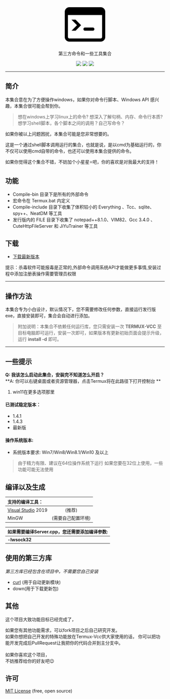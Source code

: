 <p align="center">
  <a href="#">
    <img alt="Termux Vcc" src="image/Termux-VCC.png" width="128">
  </a>
</p>

<p align="center">第三方命令和一些工具集合</p>
<p align="center">
  <a href="#"><img src="https://img.shields.io/badge/language-C++-blue.svg"></a>
  <a href="https://github.com/imengyu/JiYuTrainer/releases"><img src="https://img.shields.io/badge/version-1.7-greeb.svg"></a>
  <a href="https://github.com/imengyu/JiYuTrainer/blob/master/LICENSE"><img src="https://img.shields.io/badge/liscence-MIT-orange.svg"></a>
</p>

---

简介
---

本集合意在为了方便操作windows，如果你对命令行脚本、Windows API 感兴趣，本集合很可能会帮到你。

> 想在windows上学习linux上的命令? 想深入了解句柄、内存、命令行本质?想学习shell脚本，各个脚本之间的调用？自己写命令？

如果你被以上问题困扰，本集合可能是您非常想要的。

这是一个通过shell脚本调用运行的集合，也就是说，是以cmd为基础运行的，你不仅可以使用cmd自带的命令，也还可以使用本集合提供的命令。

如果你觉得这个集合不错，不妨加个小星星⭐吧，你的喜欢是对我最大的支持！

功能
---
* Compile-bin 目录下是所有的外部命令
* 宏命令在 Termux.bat 内定义
* Compile-include 目录下收集了体积较小的 Everything 、Tcc、sqlite、spy++、NeatDM 等工具
* 发行版内的 FILE 目录下收集了 notepad++8.1.0、VIM82、Gcc 3.4.0 、CuteHttpFileServer  和 JiYuTrainer 等工具

下载
---

* [下载最新版本](https://gitee.com/cctv3058084277/main/releases/download/TERMUX-VCC/TERMUX-VCC-1.4.4.exe) 

提示：杀毒软件可能报毒是正常的,外部命令调用系统API才能做更多事情,安装过程中添加注册表操作需要管理员权限

---

操作方法
---

本集合专为小白设计，默认情况下，您不需要修改任何参数，直接运行发行版exe，直接安装即可，集合会自动进行添加。

> 附加说明：本集合不依赖任何运行库，您只需安装一次 **TERMUX-VCC** 至目标电脑即可运行，安装一次即可，如果版本有更新初始页面会提示升级，运行 **install -d** 即可。 

---

一些提示
---

**Q: 我该怎么启动此集合，安装完不知道怎么开启？** <br/>
**A: 你可以右键桌面或者资源管理器，点击Termux将在此路径下打开控制台 ** <br/>

1. win11在更多选项那里
#### 已测试稳定版本：

* 1.4.1
* 1.4.3
* 最新版

#### 操作系统版本: 

* 系统版本要求: Win7/Win8/Win8.1/Win10 及以上

> 由于精力有限、建议在64位操作系统下运行
> 如果您要在32位上使用，一些功能可能无法使用

编译以及生成
---

| 支持的编译工具：                                    |                    |
| :-------------------------------------------------- | :----------------: |
| [Visual Studio](https://www.visualstudio.com/) 2019 |       (推荐)       |
| MinGW                                               | (需要自己配置环境) |

| 如果需要编译Server.cpp，您还需要添加编译参数: |
| :-------------------------------------------- |
| **-lwsock32**                                 |

使用的第三方库
---

*第三方库已经包含在项目中，不需要您自己安装*

- [curl](https://github.com/curl/curl) (用于自动更新模块)
- down(用于下载更新包)

其他
---

这个项目大致功能目标已经完成了，<br/>

如果您有其他功能需求，可以fork项目之后自己研究开发。<br/>
如果你想把自己开发的特殊功能放在Termux-Vcc供大家使用的话，
你可以把功能开发完成后PullRequest让我把你的代码合并到主分支中。<br/>
<br/>
如果你喜欢这个项目，<br/>
不妨推荐给你的好友吧😉

许可
---

[MIT License](https://github.com/imengyu/JiYuTrainer/blob/master/LICENSE) (free, open source)